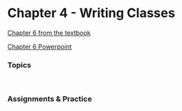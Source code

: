 # Chapter 4 - Writing Classes

[Chapter 6 from the textbook]()

[Chapter 6 Powerpoint]()



### Topics



<br>

### Assignments & Practice

